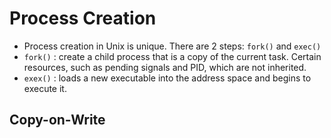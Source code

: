 # Process Creation
- Process creation in Unix is unique. There are 2 steps: ```fork()``` and ```exec()```
- ```fork()``` : create a child process that is a copy of the current task. Certain resources, such as pending signals and PID, which are not inherited.
- ```exex()``` : loads a new executable into the address space and begins to execute it.
## Copy-on-Write
